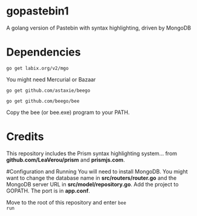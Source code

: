 gopastebin1
===========

A golang version of Pastebin with syntax highlighting, driven by MongoDB

# Dependencies

<code>go get labix.org/v2/mgo</code>

You might need Mercurial or Bazaar

<code>go get github.com/astaxie/beego</code>

<code>go get github.com/beego/bee</code>

Copy the bee (or bee.exe) program to your PATH.

# Credits
This repository includes the Prism syntax highlighting system... from <b>github.com/LeaVerou/prism</b> and
<b>prismjs.com</b>.

#Configuration and Running
You will need to install MongoDB. You might want to change the database name in <b>src/routers/router.go</b> 
and the MongoDB server URL in <b>src/model/repository.go</b>. Add the project to GOPATH. The port is in <b>app.conf</b>.  

Move to the root of this repository and enter
<code>bee run</code>

